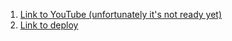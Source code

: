 

1. [Link to YouTube (unfortunately it's not ready yet)](https://www.youtube.com/watch?v=dQw4w9WgXcQ&ab_channel=RickAstley)
2. [Link to deploy]()
